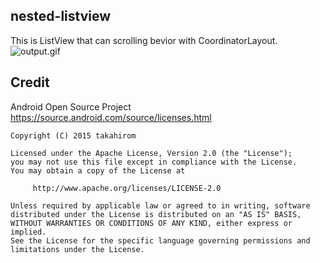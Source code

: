 nested-listview
----
This is ListView that can scrolling bevior with CoordinatorLayout.
![output.gif](https://qiita-image-store.s3.amazonaws.com/0/27388/0905ef9f-e583-b9f9-bb4a-b4b21351fa2e.gif)

## Credit
Android Open Source Project  
https://source.android.com/source/licenses.html

```
Copyright (C) 2015 takahirom

Licensed under the Apache License, Version 2.0 (the "License");
you may not use this file except in compliance with the License.
You may obtain a copy of the License at

     http://www.apache.org/licenses/LICENSE-2.0

Unless required by applicable law or agreed to in writing, software
distributed under the License is distributed on an "AS IS" BASIS,
WITHOUT WARRANTIES OR CONDITIONS OF ANY KIND, either express or implied.
See the License for the specific language governing permissions and
limitations under the License.
```


